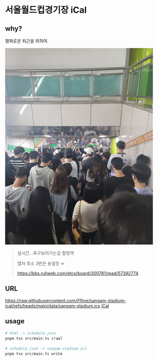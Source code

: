 # 서울월드컵경기장 iCal

## why?

평화로운 퇴근을 위하여.

![실시간...축구보러가는길 합정역](./documents/resize.jpg)

> 실시간...축구보러가는길 합정역
>
> 열차 최소 3번은 놓칠듯 ㅠ
>
> https://bbs.ruliweb.com/etcs/board/300781/read/57392774


## URL

https://raw.githubusercontent.com/if1live/sangam-stadium-ical/refs/heads/main/data/sangam-stadium.ics
[iCal](https://raw.githubusercontent.com/if1live/sangam-stadium-ical/refs/heads/main/data/sangam-stadium.ics)

## usage

```sh
# html -> schedule.json
pnpm tsx src/main.ts crawl

# schedule.json -> sangam-stadium.ics
pnpm tsx src/main.ts write
```
